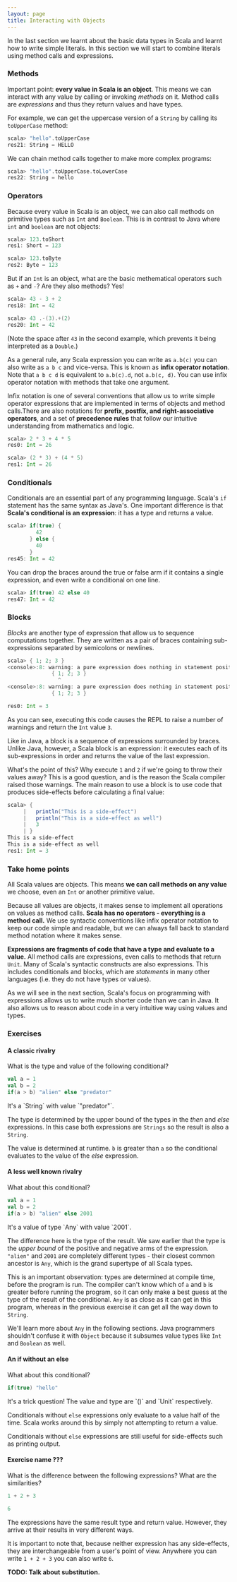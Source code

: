 ```yaml
---
layout: page
title: Interacting with Objects
---
```


In the last section we learnt about the basic data types in Scala and learnt how to write simple literals. In this section we will start to combine literals using method calls and expressions.

### Methods

Important point: **every value in Scala is an object**. This means we can interact with any value by calling or invoking *methods* on it. Method calls are *expressions* and thus they return values and have types.

For example, we can get the uppercase version of a `String` by calling its `toUpperCase` method:

~~~scala
scala> "hello".toUpperCase
res21: String = HELLO
~~~

We can chain method calls together to make more complex programs:

~~~scala
scala> "hello".toUpperCase.toLowerCase
res22: String = hello
~~~

### Operators

Because every value in Scala is an object, we can also call methods on primitive types such as `Int` and `Boolean`. This is in contrast to Java where `int` and `boolean` are not objects:

~~~scala
scala> 123.toShort
res1: Short = 123

scala> 123.toByte
res2: Byte = 123
~~~

But if an `Int` is an object, what are the basic methematical operators such as `+` and `-`? Are they also methods? Yes!

~~~scala
scala> 43 - 3 + 2
res18: Int = 42

scala> 43 .-(3).+(2)
res20: Int = 42
~~~

(Note the space after `43` in the second example, which prevents it being interpreted as a `Double`.)

As a general rule, any Scala expression you can write as `a.b(c)` you can also write as `a b c` and vice-versa. This is known as **infix operator notation**. Note that `a b c d` is equivalent to `a.b(c).d`, not `a.b(c, d)`. You can use infix operator notation with methods that take one argument.

Infix notation is one of several conventions that allow us to write simple operator expressions that are implemented in terms of objects and method calls.There are also notations for **prefix, postfix, and right-associative operators**, and a set of **precedence rules** that follow our intuitive understanding from mathematics and logic.

~~~scala
scala> 2 * 3 + 4 * 5
res0: Int = 26

scala> (2 * 3) + (4 * 5)
res1: Int = 26
~~~

### Conditionals

Conditionals are an essential part of any programming language. Scala's `if` statement has the same syntax as Java's. One important difference is that **Scala's conditional is an expression**: it has a type and returns a value.

~~~scala
scala> if(true) {
         42
       } else {
         40
       }
res45: Int = 42
~~~

You can drop the braces around the true or false arm if it contains a single expression, and even write a conditional on one line.

~~~scala
scala> if(true) 42 else 40
res47: Int = 42
~~~

### Blocks

*Blocks* are another type of expression that allow us to sequence computations together. They are written as a pair of braces containing sub-expressions separated by semicolons or newlines.

~~~scala
scala> { 1; 2; 3 }
<console>:8: warning: a pure expression does nothing in statement position; you may be omitting necessary parentheses
              { 1; 2; 3 }
                ^
<console>:8: warning: a pure expression does nothing in statement position; you may be omitting necessary parentheses
              { 1; 2; 3 }

res0: Int = 3
~~~

As you can see, executing this code causes the REPL to raise a number of warnings and return the `Int` value `3`.

Like in Java, a block is a sequence of expressions surrounded by braces. Unlike Java, however, a Scala block is an expression: it executes each of its sub-expressions in order and returns the value of the last expression.

What's the point of this? Why execute `1` and `2` if we're going to throw their values away? This is a good question, and is the reason the Scala compiler raised those warnings. The main reason to use a block is to use code that produces side-effects before calculating a final value:

~~~scala
scala> {
     |   println("This is a side-effect")
     |   println("This is a side-effect as well")
     |   3
     | }
This is a side-effect
This is a side-effect as well
res1: Int = 3
~~~

### Take home points

All Scala values are objects. This means **we can call methods on any value** we choose, even an `Int` or another primitive value.

Because all values are objects, it makes sense to implement all operations on values as method calls. **Scala has no operators - everything is a method call.** We use syntactic conventions like infix operator notation to keep our code simple and readable, but we can always fall back to standard method notation where it makes sense.

**Expressions are fragments of code that have a type and evaluate to a value.** All method calls are expressions, even calls to methods that return `Unit`. Many of Scala's syntactic constructs are also expressions. This includes conditionals and blocks, which are *statements* in many other languages (i.e. they do not have types or values).

As we will see in the next section, Scala's focus on programming with expressions allows us to write much shorter code than we can in Java. It also allows us to reason about code in a very intuitive way using values and types.

### Exercises

#### A classic rivalry

What is the type and value of the following conditional?

~~~scala
val a = 1
val b = 2
if(a > b) "alien" else "predator"
~~~

<div class="solution">
  It's a `String` with value `"predator"`.

  The type is determined by the upper bound of the types in the *then* and *else* expressions. In this case both expressions are `Strings` so the result is also a `String`.

  The value is determined at runtime. `b` is greater than `a` so the conditional evaluates to the value of the *else* expression.
</div>

#### A less well known rivalry

What about this conditional?

~~~scala
val a = 1
val b = 2
if(a > b) "alien" else 2001
~~~

<div class="solution">
  It's a value of type `Any` with value `2001`.

  The difference here is the type of the result. We saw earlier that the type is the *upper bound* of the positive and negative arms of the expression. `"alien"` and `2001` are completely different types - their closest common ancestor is `Any`, which is the grand supertype of all Scala types.

  This is an important observation: types are determined at compile time, before the program is run. The compiler can't know which of `a` and `b` is greater before running the program, so it can only make a best guess at the type of the result of the conditional. `Any` is as close as it can get in this program, whereas in the previous exercise it can get all the way down to `String`.

  We'll learn more about `Any` in the following sections. Java programmers shouldn't confuse it with `Object` because it subsumes value types like `Int` and `Boolean` as well.
</div>

#### An if without an else

What about this conditional?

~~~scala
if(true) "hello"
~~~

<div class="solution">
It's a trick question! The value and type are `()` and `Unit` respectively.

Conditionals without `else` expressions only evaluate to a value half of the time. Scala works around this by simply not attempting to return a value.

Conditionals without `else` expressions are still useful for side-effects such as printing output.
</div>

#### Exercise name ???

What is the difference between the following expressions? What are the similarities?

~~~scala
1 + 2 + 3

6
~~~

<div class="solution">
The expressions have the same result type and return value. However, they arrive at their results in very different ways.

It is important to note that, because neither expression has any side-effects, they are interchangeable from a user's point of view. Anywhere you can write `1 + 2 + 3` you can also write `6`.

**TODO: Talk about substitution.**
</div>
